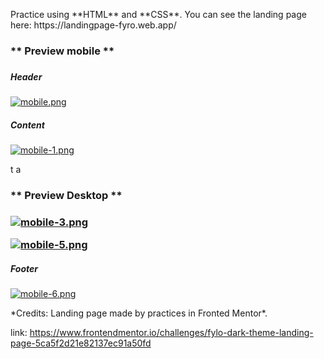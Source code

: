 <p>
	Practice using **HTML** and  **CSS**. You can see the landing page here: https://landingpage-fyro.web.app/
</p>

<h3>**	Preview mobile **<h3>

<h5>
Header
</h5>

[![mobile.png](https://i.postimg.cc/ncJNt9yB/mobile.png)](https://postimg.cc/QVffQCxd)

<h5>
Content
</h5>

[![mobile-1.png](https://i.postimg.cc/7Lnfmzr9/mobile-1.png)](https://postimg.cc/wt3qB7vR)

t a
<h3>**	Preview Desktop **<h3>

[![mobile-3.png](https://i.postimg.cc/52SXmrzT/mobile-3.png)](https://postimg.cc/75bPHmmn)

[![mobile-5.png](https://i.postimg.cc/Fst1Xvgw/mobile-5.png)](https://postimg.cc/Yj3tQJPx)

<h5>
Footer
</h5>

[![mobile-6.png](https://i.postimg.cc/wjmVTgSJ/mobile-6.png)](https://postimg.cc/75q7K8PY)

<p>*Credits:  Landing page made by practices in Fronted Mentor*.</p> 

link: https://www.frontendmentor.io/challenges/fylo-dark-theme-landing-page-5ca5f2d21e82137ec91a50fd